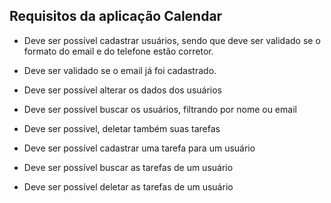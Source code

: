 ## Requisitos da aplicação Calendar

- Deve ser possível cadastrar usuários, sendo que deve ser validado se o formato do email e do telefone estão corretor.
  
- Deve ser validado se o email já foi cadastrado.

- Deve ser possível alterar os dados dos usuários

- Deve ser possível buscar os usuários, filtrando por nome ou email

- Deve ser possível, deletar também suas tarefas

- Deve ser possível cadastrar uma tarefa para um usuário

- Deve ser possível buscar as tarefas de um usuário

- Deve ser possível deletar as tarefas de um usuário